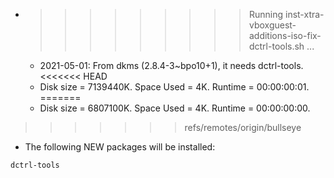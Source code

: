 * >>>>>>>>> Running inst-xtra-vboxguest-additions-iso-fix-dctrl-tools.sh ...
  * 2021-05-01: From dkms (2.8.4-3~bpo10+1), it needs dctrl-tools.
<<<<<<< HEAD
  * Disk size = 7139440K. Space Used = 4K. Runtime = 00:00:00:01.
=======
  * Disk size = 6807100K. Space Used = 4K. Runtime = 00:00:00:00.
>>>>>>> refs/remotes/origin/bullseye
  * The following NEW packages will be installed:
  ```bash
dctrl-tools
  ```
